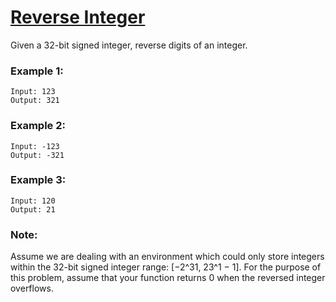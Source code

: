 # [Reverse Integer](https://leetcode.com/problems/reverse-integer/)

Given a 32-bit signed integer, reverse digits of an integer.

### Example 1:

```
Input: 123
Output: 321
```

### Example 2:

```
Input: -123
Output: -321
```

### Example 3:

```
Input: 120
Output: 21
```

### Note:
Assume we are dealing with an environment which could only store integers within the 32-bit signed integer range: [−2^31,  23^1 − 1]. 
For the purpose of this problem, assume that your function returns 0 when the reversed integer overflows.
